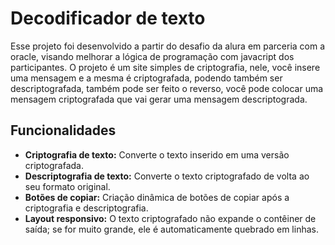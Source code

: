 <h1> Decodificador de texto</h1>


<p>Esse projeto foi desenvolvido a partir do desafio da alura em parceria com a oracle, visando melhorar a lógica de programação com javacript dos participantes. O projeto é um site simples de criptografia, nele, você insere uma mensagem e a mesma é criptografada, podendo também ser descriptografada, também pode ser feito o reverso, você pode colocar uma mensagem criptografada que vai gerar uma mensagem descriptograda.</p>

<h2>Funcionalidades</h2>

<ul>
    <li><strong>Criptografia de texto:</strong> Converte o texto inserido em uma versão criptografada.</li>
    <li><strong>Descriptografia de texto:</strong> Converte o texto criptografado de volta ao seu formato original.</li>
    <li><strong>Botões de copiar:</strong> Criação dinâmica de botões de copiar após a criptografia e descriptografia.</li>
    <li><strong>Layout responsivo:</strong> O texto criptografado não expande o contêiner de saída; se for muito grande, ele é automaticamente quebrado em linhas.</li>
</ul>

